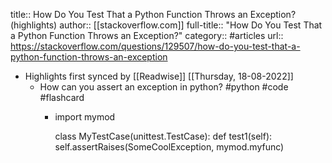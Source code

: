 title:: How Do You Test That a Python Function Throws an Exception? (highlights)
author:: [[stackoverflow.com]]
full-title:: "How Do You Test That a Python Function Throws an Exception?"
category:: #articles
url:: https://stackoverflow.com/questions/129507/how-do-you-test-that-a-python-function-throws-an-exception

- Highlights first synced by [[Readwise]] [[Thursday, 18-08-2022]]
	- How can you assert an exception in python? #python #code #flashcard
		- import mymod
		  
		  class MyTestCase(unittest.TestCase):
		    def test1(self):
		        self.assertRaises(SomeCoolException, mymod.myfunc)